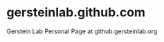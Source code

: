 gersteinlab.github.com
======================

Gerstein Lab Personal Page at github.gersteinlab.org
